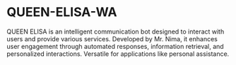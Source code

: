 # QUEEN-ELISA-WA
QUEEN ELISA is an intelligent communication bot designed to interact with users and provide various services. Developed by Mr. Nima, it enhances user engagement through automated responses, information retrieval, and personalized interactions. Versatile for applications like personal assistance.
